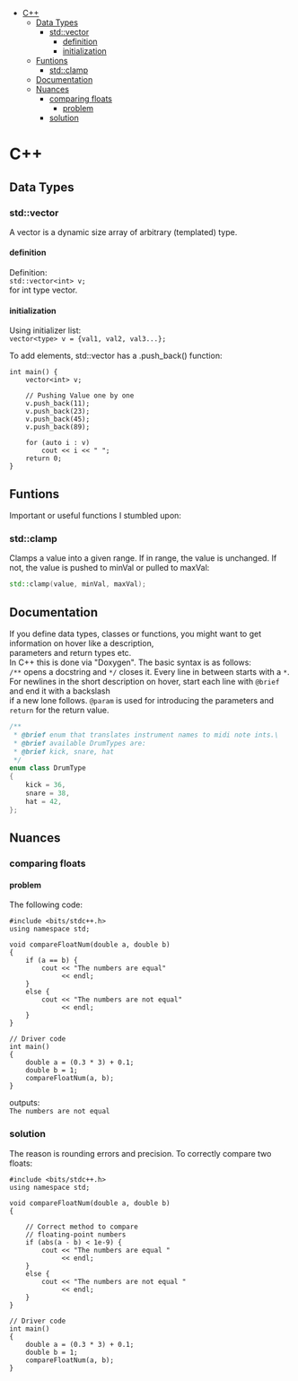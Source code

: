- [C++](#c)
  - [Data Types](#data-types)
    - [std::vector](#stdvector)
      - [definition](#definition)
      - [initialization](#initialization)
  - [Funtions](#funtions)
    - [std::clamp](#stdclamp)
  - [Documentation](#documentation)
  - [Nuances](#nuances)
    - [comparing floats](#comparing-floats)
      - [problem](#problem)
    - [solution](#solution)

# C++

## Data Types

### std::vector

A vector is a dynamic size array of arbitrary (templated) type.

#### definition

Definition:\
```std::vector<int> v;```\
for int type vector.

#### initialization

Using initializer list:\
```vector<type> v = {val1, val2, val3...};```


To add elements, std::vector has a .push_back() function:
```
int main() {
    vector<int> v;

    // Pushing Value one by one
    v.push_back(11);
    v.push_back(23);
    v.push_back(45);
    v.push_back(89);

    for (auto i : v)
        cout << i << " ";
    return 0;
}
```

## Funtions

Important or useful functions I stumbled upon:

### std::clamp

Clamps a value into a given range. If in range, the value is unchanged. If not, the value is pushed to minVal or pulled to maxVal:

```cpp
std::clamp(value, minVal, maxVal);
```

## Documentation

If you define data types, classes or functions, you might want to get information on hover like a description,  
parameters and return types etc.  
In C++ this is done via "Doxygen". The basic syntax is as follows:  
```/**``` opens a docstring and ```*/``` closes it. Every line in between starts with a ```*```.  
For newlines in the short description on hover, start each line with ```@brief``` and end it with a backslash  
if a new lone follows.
```@param``` is used for introducing the parameters and ```return``` for the return value.


```cpp
/**
 * @brief enum that translates instrument names to midi note ints.\
 * @brief available DrumTypes are:
 * @brief kick, snare, hat
 */
enum class DrumType
{
    kick = 36,
    snare = 38,
    hat = 42,
};
```

## Nuances

### comparing floats

#### problem

The following code:
```
#include <bits/stdc++.h>
using namespace std;

void compareFloatNum(double a, double b)
{
    if (a == b) {
        cout << "The numbers are equal"
             << endl;
    }
    else {
        cout << "The numbers are not equal"
             << endl;
    }
}

// Driver code
int main()
{
    double a = (0.3 * 3) + 0.1;
    double b = 1;
    compareFloatNum(a, b);
}
```
outputs:\
`The numbers are not equal`

### solution

The reason is rounding errors and precision. To correctly compare two floats:

```
#include <bits/stdc++.h>
using namespace std;

void compareFloatNum(double a, double b)
{

    // Correct method to compare
    // floating-point numbers
    if (abs(a - b) < 1e-9) {
        cout << "The numbers are equal "
             << endl;
    }
    else {
        cout << "The numbers are not equal "
             << endl;
    }
}

// Driver code
int main()
{
    double a = (0.3 * 3) + 0.1;
    double b = 1;
    compareFloatNum(a, b);
}
```

